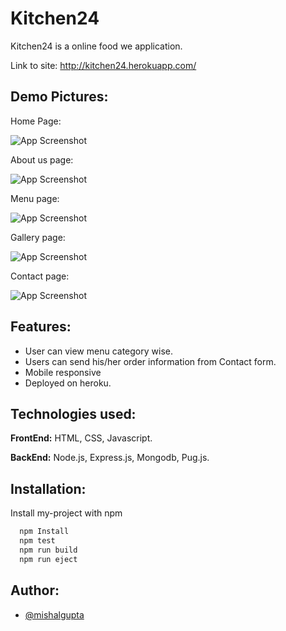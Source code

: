 # Kitchen24

Kitchen24 is a online food we application.

Link to site: http://kitchen24.herokuapp.com/

## Demo Pictures:
Home Page:

![App Screenshot](https://www.linkpicture.com/q/home_7.png)

About us page:

![App Screenshot](https://www.linkpicture.com/q/about.png)
  
Menu page:

![App Screenshot](https://www.linkpicture.com/q/menu_9.png)

Gallery page:

![App Screenshot](https://www.linkpicture.com/q/gallery_2.png)

Contact page:

![App Screenshot](https://www.linkpicture.com/q/contact_2.png)

## Features:
- User can view menu category wise.
- Users can send his/her order information from Contact form.
- Mobile responsive
- Deployed on heroku. 


## Technologies used:

**FrontEnd:**     HTML, CSS, Javascript.

**BackEnd:** Node.js, Express.js, Mongodb, Pug.js.

  
## Installation:

Install my-project with npm

```bash
  npm Install
  npm test
  npm run build
  npm run eject
```
## Author:

- [@mishalgupta](https://www.github.com/Mishalgupta)
    
